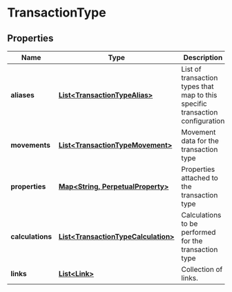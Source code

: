 

# TransactionType


## Properties

Name | Type | Description | Notes
------------ | ------------- | ------------- | -------------
**aliases** | [**List&lt;TransactionTypeAlias&gt;**](TransactionTypeAlias.md) | List of transaction types that map to this specific transaction configuration | 
**movements** | [**List&lt;TransactionTypeMovement&gt;**](TransactionTypeMovement.md) | Movement data for the transaction type | 
**properties** | [**Map&lt;String, PerpetualProperty&gt;**](PerpetualProperty.md) | Properties attached to the transaction type |  [optional]
**calculations** | [**List&lt;TransactionTypeCalculation&gt;**](TransactionTypeCalculation.md) | Calculations to be performed for the transaction type |  [optional]
**links** | [**List&lt;Link&gt;**](Link.md) | Collection of links. |  [optional]



